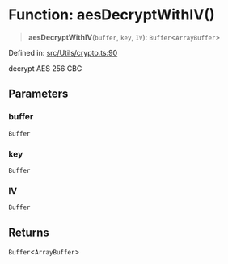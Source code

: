 # Function: aesDecryptWithIV()

> **aesDecryptWithIV**(`buffer`, `key`, `IV`): `Buffer`\<`ArrayBuffer`\>

Defined in: [src/Utils/crypto.ts:90](https://github.com/Fokusdotid/bail/blob/dad8cbc7bd41e0c17126095b0fc017b92c3d85cf/src/Utils/crypto.ts#L90)

decrypt AES 256 CBC

## Parameters

### buffer

`Buffer`

### key

`Buffer`

### IV

`Buffer`

## Returns

`Buffer`\<`ArrayBuffer`\>
